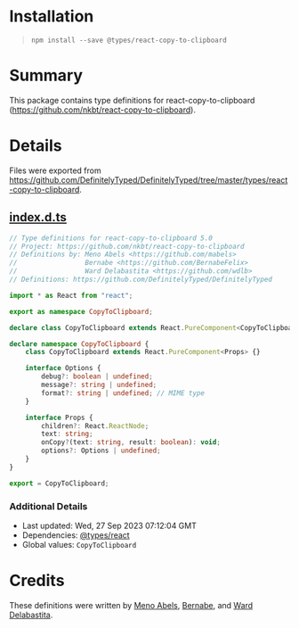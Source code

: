 # Installation
> `npm install --save @types/react-copy-to-clipboard`

# Summary
This package contains type definitions for react-copy-to-clipboard (https://github.com/nkbt/react-copy-to-clipboard).

# Details
Files were exported from https://github.com/DefinitelyTyped/DefinitelyTyped/tree/master/types/react-copy-to-clipboard.
## [index.d.ts](https://github.com/DefinitelyTyped/DefinitelyTyped/tree/master/types/react-copy-to-clipboard/index.d.ts)
````ts
// Type definitions for react-copy-to-clipboard 5.0
// Project: https://github.com/nkbt/react-copy-to-clipboard
// Definitions by: Meno Abels <https://github.com/mabels>
//                 Bernabe <https://github.com/BernabeFelix>
//                 Ward Delabastita <https://github.com/wdlb>
// Definitions: https://github.com/DefinitelyTyped/DefinitelyTyped

import * as React from "react";

export as namespace CopyToClipboard;

declare class CopyToClipboard extends React.PureComponent<CopyToClipboard.Props> {}

declare namespace CopyToClipboard {
    class CopyToClipboard extends React.PureComponent<Props> {}

    interface Options {
        debug?: boolean | undefined;
        message?: string | undefined;
        format?: string | undefined; // MIME type
    }

    interface Props {
        children?: React.ReactNode;
        text: string;
        onCopy?(text: string, result: boolean): void;
        options?: Options | undefined;
    }
}

export = CopyToClipboard;

````

### Additional Details
 * Last updated: Wed, 27 Sep 2023 07:12:04 GMT
 * Dependencies: [@types/react](https://npmjs.com/package/@types/react)
 * Global values: `CopyToClipboard`

# Credits
These definitions were written by [Meno Abels](https://github.com/mabels), [Bernabe](https://github.com/BernabeFelix), and [Ward Delabastita](https://github.com/wdlb).
